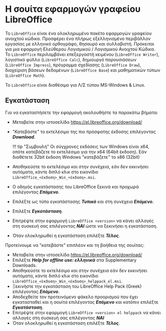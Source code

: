 # Η σουίτα εφαρμογών γραφείου LibreOffice

Το ```LibreOffice``` είναι ένα ολοκληρωμένο πακέτο εφαρμογών γραφείου ανοιχτού κώδικα. Προσφέρει ένα πλήρως εξελληνισμένο περιβάλλον εργασίας με ελληνικό ορθογράφο, θησαυρό και συλλαβιστή. Πρόκειται για μια εφαρμογή Ελεύθερου Λογισμικού / Λογισμικού Ανοιχτού Κώδικα. Το ```LibreOffice``` περιλαμβάνει επεξεργαστή κειμένου (```LibreOffice Writer```), λογιστικό φύλλο (```LibreOffice Calc```), δημιουργό παρουσιάσεων (```LibreOffice Ιmpress```), πρόγραμμα σχεδίασης (```LibreOffice Draw```), διαχείριση βάσεων δεδομένων (```LibreOffice Base```) και μαθηματικών τύπων (```LibreOffice Math```).

Το ```LibreOffice``` είναι διαθέσιμο για Λ/Σ τύπου MS-Windows & Linux.

## Εγκατάσταση

Για να εγκαταστήσετε την εφαρμογή ακολουθήστε τα παρακάτω βήματα:

- Μεταβείτε στην ιστοσελίδα https://el.libreoffice.org/download/
- "Κατεβάστε" το εκτελέσιμο της πιο πρόσφατης έκδοσης επιλέγοντας ***Download***.

   !!! tip "Συμβουλή"
        Οι σύγχρονες εκδόσεις των Windows είναι x64, οπότε κατεβάζετε το εκτελέσιμο για την x64 (64bit έκδοση). Εάν διαθέτετε 32bit έκδοση Windows "κατεβάζετε" το x86 (32bit)

- Αποθηκεύστε το εκτελέσιμο και στην συνέχεια, εάν δεν εκκινήσει αυτόματα, κάντε διπλό κλικ στο εικονίδιο ```LibreOffice_<έκδοση>_Win_<έκδοση>.msi```.
- Ο οδηγός εγκατάστασης του LibreOffice ξεκινά και προχωρά επιλέγοντας ***Επόμενο***.
- Επιλέξτε ως τύπο εγκατάστασης ***Τυπικό*** και στη συνέχεια ***Επόμενο***.
- Επιλέξτε ***Εγκατάσταση***.
- Επιτρέψτε στην εφαρμογή ```LibreOffice <version>``` να κάνει αλλαγές στη συσκευή σας επιλέγοντας ***ΝΑΙ*** ώστε να ξεκινήσει η εγκατάσταση.
- Όταν ολοκληρωθεί η εγκατάσταση επιλέξτε ***Τέλος***.

Προτείνουμε να "κατεβάστε" επιπλέον και τη βοήθεια της σουίτας:

- Μεταβείτε στην ιστοσελίδα https://el.libreoffice.org/download/
- Επιλέξτε ***Help for offline use: ελληνικά*** στα Supplementary Downloads.
- Αποθηκεύστε το εκτελέσιμο και στην συνέχεια εάν δεν εκκινήσει αυτόματα, κάντε διπλό κλικ στο εικονίδιο ```LibreOffice_<έκδοση>_Win_<έκδοση>_helppack_el.msi```.
- Ξεκινήστε την εγκατάσταση του LibreOffice Help Pack (Greek) επιλέγοντας ***Επόμενο***.
- Αποδεχθείτε τον προτεινόμενο φάκελο προορισμού που έχει εγκατασταθεί και η σουίτα επιλέγοντας ***Επόμενο*** και κατόπιν επιλέξτε ***Εγκατάσταση***.
- Επιτρέψτε στην εφαρμογή ```LibreOffice <version> el helppack``` να κάνει αλλαγές στη συσκευή σας επιλέγοντας ***ΝΑΙ***
- Όταν ολοκληρωθεί η εγκατάσταση επιλέξτε ***Τέλος***.
